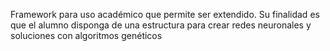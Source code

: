 Framework para uso académico que permite ser extendido.  Su finalidad es que el alumno disponga de una estructura para crear redes neuronales y soluciones con algoritmos genéticos